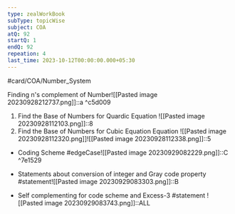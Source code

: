 ```yaml
---
type: zealWorkBook
subType: topicWise
subject: COA
atQ: 92
startQ: 1
endQ: 92
repeation: 4
last_time: 2023-10-12T00:00:00.000+05:30
---
```

#card/COA/Number_System

Finding n's complement of Number![[Pasted image 20230928212737.png]]::a <!--SR:!2023-11-01,4,270-->
 ^c5d009

1. Find the Base of Numbers for Quardic Equation ![[Pasted image 20230928112103.png]]::8 <!--SR:!2023-11-09,9,270-->
2. Find the Base of Numbers for Cubic Equation Equation ![[Pasted image 20230928112320.png]]![[Pasted image 20230928112338.png]]::5 <!--SR:!2023-11-11,11,272-->

- Coding Scheme #edgeCase![[Pasted image 20230929082229.png]]::C ^7e1529 <!--SR:!2023-11-12,12,270-->
- Statements about conversion of integer and Gray code property #statement![[Pasted image 20230929083303.png]]::B <!--SR:!2023-11-12,12,270-->
 
- Self complementing for code scheme and Excess-3 #statement ![[Pasted image 20230929083743.png]]::ALL <!--SR:!2023-11-01,4,272-->